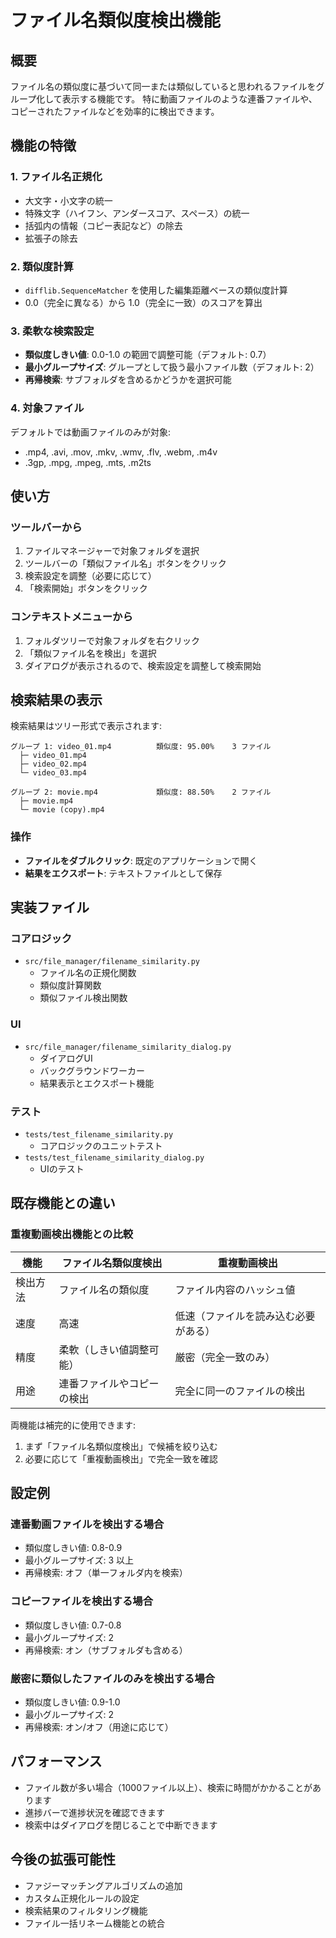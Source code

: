 # ファイル名類似度検出機能

## 概要

ファイル名の類似度に基づいて同一または類似していると思われるファイルをグループ化して表示する機能です。
特に動画ファイルのような連番ファイルや、コピーされたファイルなどを効率的に検出できます。

## 機能の特徴

### 1. ファイル名正規化
- 大文字・小文字の統一
- 特殊文字（ハイフン、アンダースコア、スペース）の統一
- 括弧内の情報（コピー表記など）の除去
- 拡張子の除去

### 2. 類似度計算
- `difflib.SequenceMatcher` を使用した編集距離ベースの類似度計算
- 0.0（完全に異なる）から 1.0（完全に一致）のスコアを算出

### 3. 柔軟な検索設定
- **類似度しきい値**: 0.0-1.0 の範囲で調整可能（デフォルト: 0.7）
- **最小グループサイズ**: グループとして扱う最小ファイル数（デフォルト: 2）
- **再帰検索**: サブフォルダを含めるかどうかを選択可能

### 4. 対象ファイル
デフォルトでは動画ファイルのみが対象:
- .mp4, .avi, .mov, .mkv, .wmv, .flv, .webm, .m4v
- .3gp, .mpg, .mpeg, .mts, .m2ts

## 使い方

### ツールバーから
1. ファイルマネージャーで対象フォルダを選択
2. ツールバーの「類似ファイル名」ボタンをクリック
3. 検索設定を調整（必要に応じて）
4. 「検索開始」ボタンをクリック

### コンテキストメニューから
1. フォルダツリーで対象フォルダを右クリック
2. 「類似ファイル名を検出」を選択
3. ダイアログが表示されるので、検索設定を調整して検索開始

## 検索結果の表示

検索結果はツリー形式で表示されます:

```
グループ 1: video_01.mp4          類似度: 95.00%    3 ファイル
  ├─ video_01.mp4
  ├─ video_02.mp4
  └─ video_03.mp4

グループ 2: movie.mp4             類似度: 88.50%    2 ファイル
  ├─ movie.mp4
  └─ movie (copy).mp4
```

### 操作
- **ファイルをダブルクリック**: 既定のアプリケーションで開く
- **結果をエクスポート**: テキストファイルとして保存

## 実装ファイル

### コアロジック
- `src/file_manager/filename_similarity.py`
  - ファイル名の正規化関数
  - 類似度計算関数
  - 類似ファイル検出関数

### UI
- `src/file_manager/filename_similarity_dialog.py`
  - ダイアログUI
  - バックグラウンドワーカー
  - 結果表示とエクスポート機能

### テスト
- `tests/test_filename_similarity.py`
  - コアロジックのユニットテスト
- `tests/test_filename_similarity_dialog.py`
  - UIのテスト

## 既存機能との違い

### 重複動画検出機能との比較

| 機能 | ファイル名類似度検出 | 重複動画検出 |
|------|-------------------|-------------|
| 検出方法 | ファイル名の類似度 | ファイル内容のハッシュ値 |
| 速度 | 高速 | 低速（ファイルを読み込む必要がある） |
| 精度 | 柔軟（しきい値調整可能） | 厳密（完全一致のみ） |
| 用途 | 連番ファイルやコピーの検出 | 完全に同一のファイルの検出 |

両機能は補完的に使用できます:
1. まず「ファイル名類似度検出」で候補を絞り込む
2. 必要に応じて「重複動画検出」で完全一致を確認

## 設定例

### 連番動画ファイルを検出する場合
- 類似度しきい値: 0.8-0.9
- 最小グループサイズ: 3 以上
- 再帰検索: オフ（単一フォルダ内を検索）

### コピーファイルを検出する場合
- 類似度しきい値: 0.7-0.8
- 最小グループサイズ: 2
- 再帰検索: オン（サブフォルダも含める）

### 厳密に類似したファイルのみを検出する場合
- 類似度しきい値: 0.9-1.0
- 最小グループサイズ: 2
- 再帰検索: オン/オフ（用途に応じて）

## パフォーマンス

- ファイル数が多い場合（1000ファイル以上）、検索に時間がかかることがあります
- 進捗バーで進捗状況を確認できます
- 検索中はダイアログを閉じることで中断できます

## 今後の拡張可能性

- ファジーマッチングアルゴリズムの追加
- カスタム正規化ルールの設定
- 検索結果のフィルタリング機能
- ファイル一括リネーム機能との統合
